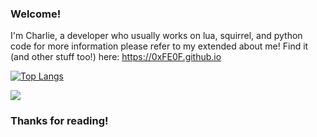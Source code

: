 ### Welcome!

I'm Charlie, a developer who usually works on lua, squirrel, and python code for more information 
please refer to my extended about me!
Find it (and other stuff too!) here: https://0xFE0F.github.io

[![Top Langs](https://github-readme-stats.vercel.app/api/?username=0xfe0f&langs_count=8&layout=compact&theme=transparent)](https://github.com/anuraghazra/github-readme-stats)

![](https://dcbadge.vercel.app/api/shield/970867482791407676?style=flat)

### Thanks for reading!

<!--
**0xFE0F/0xFE0F** is a ✨ _special_ ✨ repository because its `README.md` (this file) appears on your GitHub profile.

Here are some ideas to get you started:

- 🔭 I’m currently working on ...
- 🌱 I’m currently learning ...
- 👯 I’m looking to collaborate on ...
- 🤔 I’m looking for help with ...
- 💬 Ask me about ...
- 📫 How to reach me: ...
- 😄 Pronouns: ...
- ⚡ Fun fact: ...
-->
